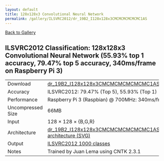 ```yaml
---
layout: default
title: 128x128x3 Convolutional Neural Network
permalink: /gallery/ILSVRC2012/dr_19B2_I128x128x3CMCMCMCMCMCMC1AS
---
```


[Back to Gallery](/ELL/gallery)

## ILSVRC2012 Classification: 128x128x3 Convolutional Neural Network (55.93% top 1 accuracy, 79.47% top 5 accuracy, 340ms/frame on Raspberry Pi 3)

<table class="table table-striped table-bordered">
    <tr>
        <td> Download </td>
        <td colspan="3"> <a href="https://github.com/Microsoft/ELL-models/raw/master/models/ILSVRC2012/dr_19B2_I128x128x3CMCMCMCMCMCMC1AS/dr_19B2_I128x128x3CMCMCMCMCMCMC1AS.ell.zip">dr_19B2_I128x128x3CMCMCMCMCMCMC1AS.ell.zip</a></td>
    </tr>
    <tr>
        <td> Accuracy </td>
        <td colspan="3"> ILSVRC2012: 79.47% (Top 5), 55.93% (Top 1) </td>
    </tr>
    <tr>
        <td> Performance </td>
        <td colspan="3"> Raspberry Pi 3 (Raspbian) @ 700MHz: 340ms/frame </td>
    </tr>
    <tr>
        <td> Uncompressed Size </td>
        <td colspan="3"> 66MB </td>
    </tr>
    <tr>
        <td> Input </td>
        <td colspan="3"> 128 &times; 128 &times; {B,G,R} </td>
    </tr>
    <tr>
        <td> Architecture </td>
        <td>
            <a href="https://github.com/Microsoft/ELL-models/raw/master/models/ILSVRC2012/dr_19B2_I128x128x3CMCMCMCMCMCMC1AS/dr_19B2_I128x128x3CMCMCMCMCMCMC1AS.cntk.svg?sanitize=true" target="_blank">dr_19B2_I128x128x3CMCMCMCMCMCMC1AS architecture (SVG)</a>
        </td>
    </tr>
    <tr>
        <td> Output </td>
        <td colspan="3"> <a href="https://github.com/Microsoft/ELL-models/raw/master/models/ILSVRC2012/categories.txt">ILSVRC2012 1000 classes</a> </td>
    </tr>
    <tr>
        <td> Notes </td>
        <td colspan="3"> Trained by Juan Lema using CNTK 2.3.1 </td>
    </tr>
</table>

